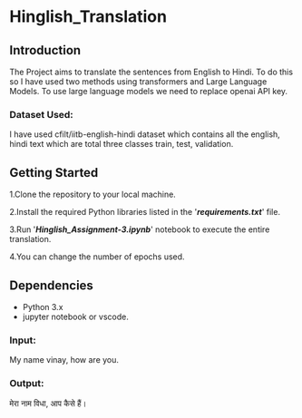 # Hinglish_Translation
## Introduction
The Project aims to translate the sentences from English to Hindi. To do this so I have used two methods using transformers and Large Language Models. To use large language models we need to replace openai API key.

### Dataset Used: ###
I have used cfilt/iitb-english-hindi dataset which contains all the english, hindi text which are total three classes train, test, validation.

## Getting Started

1.Clone the repository to your local machine.

2.Install the required Python libraries listed in the '***requirements.txt***' file.

3.Run '***Hinglish_Assignment-3.ipynb***' notebook to execute the entire translation.

4.You can change the number of epochs used.

## Dependencies

- Python 3.x
- jupyter notebook or vscode.

### Input:
My name vinay, how are you.

### Output:
मेरा नाम विधा, आप कैसे हैं।
